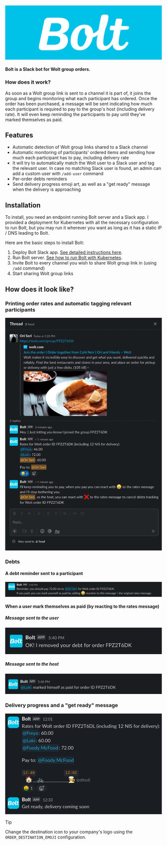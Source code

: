 ![bolt](docs/assets/bolt_gh.png)

#### Bolt is a Slack bot for Wolt group orders.

### How does it work?
As soon as a Wolt group link is sent to a channel it is part of, 
it joins the group and begins monitoring what each participant has ordered.
Once the order has been purchased, 
a message will be sent indicating how much each participant is required to pay to the group's host (including delivery rate). 
It will even keep reminding the participants to pay until they've marked themselves as paid.

## Features
* Automatic detection of Wolt group links shared to a Slack channel
* Automatic monitoring of participants' ordered items and sending how much each participant has to pay, including delivery rate
* It will try to automatically match the Wolt user to a Slack user and tag the relevant user. In case no matching Slack user is found, an admin can add a custom user with `/add-user` command
* Per-order debts reminders
* Send delivery progress emoji art, as well as a "get ready" message when the delivery is approaching

## Installation
To install, you need an endpoint running Bolt server and a Slack app.
I provided a deployment for Kubernetes with all the necessary configuration to run Bolt,
but you may run it wherever you want as long as it has a static IP / DNS leading to Bolt.

Here are the basic steps to install Bolt:
1. Deploy Bolt Slack app. [See detailed instructions here](docs/installation/slack_app.md).
2. Run Bolt server. [See how to run Bolt with Kubernetes](./docs/installation/k8s.md).
3. Invite Bolt to every channel you wish to share Wolt group link in (using `/add` command)
4. Start sharing Wolt group links

## How does it look like?
### Printing order rates and automatic tagging relevant participants
![example_rate](docs/assets/examples/order_completed.png)

### Debts
#### A debt reminder sent to a participant
![example_reminder](docs/assets/examples/debt_reminder.png)

#### When a user mark themselves as paid (by reacting to the rates message)
##### Message sent to the user
![example_removed](docs/assets/examples/debt_removed.png)
##### Message sent to the host
![example_removed](docs/assets/examples/paid_host.png)

### Delivery progress and a "get ready" message
![Delivery progress example](docs/assets/examples/delivery_progress.png)
> [!TIP]
> Change the destination icon to your company's logo using the `ORDER_DESTINATION_EMOJI` configuration.
